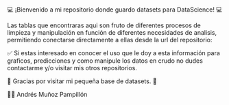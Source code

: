 💻 ¡Bienvenido a mi repositorio donde guardo datasets para DataScience! 💻

Las tablas que encontraras aqui son fruto de diferentes procesos de limpieza y manipulación en función de diferentes necesidades de analisis, permitiendo conectarse directamente a ellas desde la url del repositorio:

✅ Si estas interesado en conocer el uso que le doy a esta información para graficos, predicciones y como manipule los datos en crudo no dudes contactarme y/o visitar mis otros repositorios. 

💬 Gracias por visitar mi pequeña base de datasets. 💬

👨‍💻 Andrés Muñoz Pampillón 
